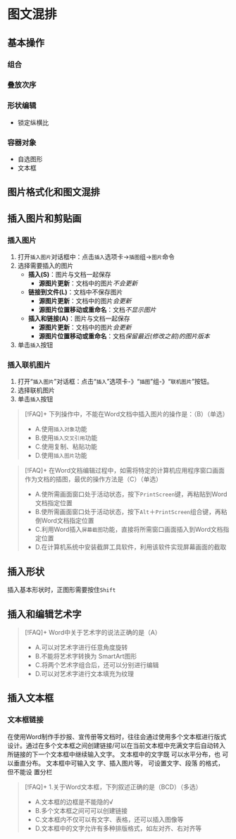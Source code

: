 
# 图文混排

## 基本操作

### 组合

### 叠放次序

### 形状编辑

- 锁定纵横比
### 容器对象
- 自选图形
- 文本框

## 图片格式化和图文混排


## 插入图片和剪贴画
### 插入图片

1. 打开`插入图片`对话框中：点击`插入`选项卡->`插图`组->`图片`命令
2. 选择需要插入的图片
	- **插入(S)**：图片与文档一起保存
		- **源图片更新**：文档中的图片*不会更新*
	- **链接到文件(L)**：文档中不保存图片
		- **源图片更新**：文档中的图片*会更新*
		- **源图片位置移动或重命名**：文档*不显示图片*
	- **插入和链接(A)**：图片与文档一起保存
		- **源图片更新**：文档中的图片*会更新*
		- **源图片位置移动或重命名**：文档*保留最近(修改之前)的图片版本*
3. 单击`插入`按钮

### 插入联机图片

1. 打开“`插入图片`”对话框：点击“`插入`”选项卡-》“`插图`”组-》“`联机图片`”按钮。
2. 选择联机图片
3. 单击`插入`按钮


>[!FAQ]+ 下列操作中，不能在Word文档中插入图片的操作是：（B）（单选）
> - A.使用`插入对象`功能
> - B.使用`插入交叉引用`功能
> - C.使用复制、粘贴功能
> - D.使用`插入图片`功能

>[!FAQ]+ 在Word文档编辑过程中，如需将特定的计算机应用程序窗口画面作为文档的插图，最优的操作方法是（C）（单选） 
> - A.使所需画面窗口处于活动状态，按下`PrintScreen`键，再粘贴到Word文档指定位置
> - B.使所需画面窗口处于活动状态，按下`Alt`＋`PrintScreen`组合键，再粘倒Word文档指定位置
> - C.利用Word插入`屏幕截图`功能，直接将所需窗口画面插入到Word文档指定位置
> - D.在计算机系统中安装截屏工具软件，利用该软件实现屏幕画面的截取

## 插入形状

插入基本形状时，正图形需要按住`Shift`

## 插入和编辑艺术字

>[!FAQ]+ Word中关于艺术字的说法正确的是（A） 
>- A.可以对艺术字进行任意角度旋转
>- B.不能将艺术字转换为 SmartArt图形
>- C.将两个艺术字组合后，还可以分别进行编辑 
>- D.可以对艺术字进行文本填充为纹理


## 插入文本框

### 文本框链接
在使用Word制作手抄报、宣传册等文档时，往往会通过使用多个文本框进行版式设计。通过在多个文本框之间创建链接/可以在当前文本框中充满文字后自动转入所链接的下一个文本框中继续输入文字。 文本框中的文字既 可以水平分布，也 可以垂直分布。 文本框中可输入文 字、插入图片等， 可设置文字、段落 的格式，但不能设 置分栏


> [!FAQ]+ 1.关于Word文本框，下列叙述正确的是（BCD）（多选） 
> - A.文本框的边框是不能隐的√ 
> - B.多个文本框之间可可以创建链接 
> - C.文本框内不仅可以有文字、表格，还可以插入图像等 
> - D.文本框中的文字允许有多种排版格式，如左对齐、右对齐等